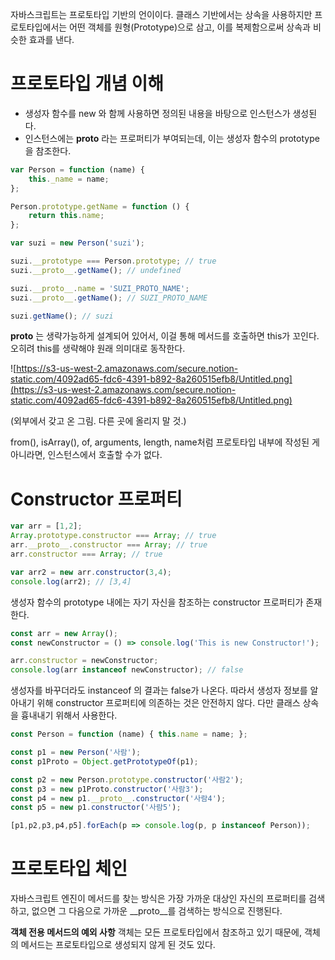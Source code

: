 자바스크립트는 프로토타입 기반의 언이이다.
클래스 기반에서는 상속을 사용하지만 프로토타입에서는 어떤 객체를 원형(Prototype)으로 삼고,
이를 복제함으로써 상속과 비슷한 효과를 낸다.

# 프로토타입 개념 이해

- 생성자 함수를 new 와 함께 사용하면 정의된 내용을 바탕으로 인스턴스가 생성된다.
- 인스턴스에는 __proto__ 라는 프로퍼티가 부여되는데, 이는 생성자 함수의 prototype을 참조한다.

 

```jsx
var Person = function (name) {
	this._name = name;
};

Person.prototype.getName = function () {
	return this.name;
};

var suzi = new Person('suzi');

suzi.__prototype === Person.prototype; // true
suzi.__proto__.getName(); // undefined

suzi.__proto__.name = 'SUZI_PROTO_NAME';
suzi.__proto__.getName(); // SUZI_PROTO_NAME

suzi.getName(); // suzi
```

__proto__ 는 생략가능하게 설계되어 있어서, 이걸 통해 메서드를 호출하면 this가 꼬인다.
오히려 this를 생략해야 원래 의미대로 동작한다.

![https://s3-us-west-2.amazonaws.com/secure.notion-static.com/4092ad65-fdc6-4391-b892-8a260515efb8/Untitled.png](https://s3-us-west-2.amazonaws.com/secure.notion-static.com/4092ad65-fdc6-4391-b892-8a260515efb8/Untitled.png)

(외부에서 갖고 온 그림. 다른 곳에 올리지 말 것.)

from(), isArray(), of, arguments, length, name처럼 프로토타입 내부에 작성된 게 아니라면,
인스턴스에서 호출할 수가 없다.

# Constructor 프로퍼티

```jsx
var arr = [1,2];
Array.prototype.constructor === Array; // true
arr.__proto__.constructor === Array; // true
arr.constructor === Array; // true

var arr2 = new arr.constructor(3,4);
console.log(arr2); // [3,4]
```

생성자 함수의 prototype 내에는 자기 자신을 참조하는 constructor 프로퍼티가 존재한다.

```jsx
const arr = new Array();
const newConstructor = () => console.log('This is new Constructor!');

arr.constructor = newConstructor;
console.log(arr instanceof newConstructor); // false
```

생성자를 바꾸더라도 instanceof 의 결과는 false가 나온다.
따라서 생성자 정보를 알아내기 위해 constructor 프로퍼티에 의존하는 것은 안전하지 않다.
다만 클래스 상속을 흉내내기 위해서 사용한다.

```jsx
const Person = function (name) { this.name = name; };

const p1 = new Person('사람');
const p1Proto = Object.getPrototypeOf(p1);

const p2 = new Person.prototype.constructor('사람2');
const p3 = new p1Proto.constructor('사람3');
const p4 = new p1.__proto__.constructor('사람4');
const p5 = new p1.constructor('사람5');

[p1,p2,p3,p4,p5].forEach(p => console.log(p, p instanceof Person));
```

# 프로토타입 체인

자바스크립트 엔진이 메서드를 찾는 방식은 가장 가까운 대상인 자신의 프로퍼티를 검색하고, 없으면 그 다음으로 가까운 __proto__를 검색하는 방식으로 진행된다. 

**객체 전용 메서드의 예외 사항**
객체는 모든 프로토타입에서 참조하고 있기 때문에, 객체의 메서드는 프로토타입으로 생성되지 않게 된 것도 있다.
